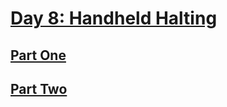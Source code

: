 # [Day 8: Handheld Halting](https://adventofcode.com/2020/day/8)

## [Part One](https://adventofcode.com/2020/day/8#part1)

## [Part Two](https://adventofcode.com/2020/day/8#part2)
